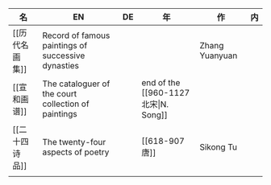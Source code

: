 | 名             | EN                                                  | DE  | 年                                    | 作             | 内  |
| -------------- | --------------------------------------------------- | --- | ------------------------------------- | -------------- | --- |
| [[历代名画集]] | Record of famous paintings of successive dynasties  |     |                                       | Zhang Yuanyuan |     |
| [[宣和画谱]]   | The cataloguer of the court collection of paintings |     | end of the [[960-1127 北宋\|N. Song]] |                |     |
| [[二十四诗品]] | The twenty-four aspects of poetry                   |     | [[618-907 唐]]                                  | Sikong Tu      |     |
|                |                                                     |     |                                       |                |     |
